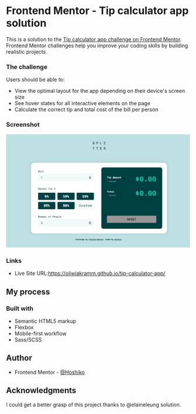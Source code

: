 # Frontend Mentor - Tip calculator app solution

This is a solution to the [Tip calculator app challenge on Frontend Mentor](https://www.frontendmentor.io/challenges/tip-calculator-app-ugJNGbJUX). Frontend Mentor challenges help you improve your coding skills by building realistic projects.

### The challenge

Users should be able to:

- View the optimal layout for the app depending on their device's screen size
- See hover states for all interactive elements on the page
- Calculate the correct tip and total cost of the bill per person

### Screenshot

![](/images/screenShot.png)

### Links

- Live Site URL:https://oliwiakramm.github.io/tip-calculator-app/

## My process

### Built with

- Semantic HTML5 markup
- Flexbox
- Mobile-first workflow
- Sass/SCSS

## Author

- Frontend Mentor - [@Hoshiko](https://www.frontendmentor.io/profile/oliwiakramm)

## Acknowledgments

I could get a better grasp of this project thanks to @elaineleung solution.
